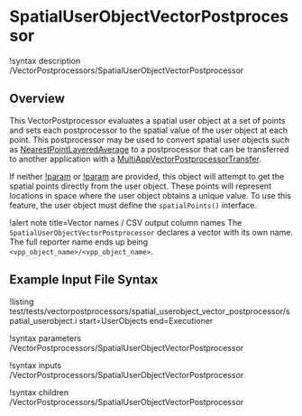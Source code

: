 # SpatialUserObjectVectorPostprocessor

!syntax description /VectorPostprocessors/SpatialUserObjectVectorPostprocessor

## Overview

This VectorPostprocessor evaluates a spatial user object at a set of points
and sets each postprocessor to the spatial value of the user object at each point.
This postprocessor may be used to convert spatial user objects such as
[NearestPointLayeredAverage](/userobject/NearestPointLayeredAverage.md) to a
postprocessor that can be transferred to another application with a
[MultiAppVectorPostprocessorTransfer](/transfers/MultiAppVectorPostprocessorTransfer.md).

If neither [!param](/VectorPostprocessors/SpatialUserObjectVectorPostprocessor/points)
or [!param](/VectorPostprocessors/SpatialUserObjectVectorPostprocessor/points_file) are
provided, this object will attempt to get the spatial points directly from the user object.
These points will represent locations in space where the user object obtains a unique value.
To use this feature, the user object must define the `spatialPoints()` interface.

!alert note title=Vector names / CSV output column names
The `SpatialUserObjectVectorPostprocessor` declares a vector with its own name. The full reporter name ends up being `<vpp_object_name>/<vpp_object_name>`.

## Example Input File Syntax

!listing test/tests/vectorpostprocessors/spatial_userobject_vector_postprocessor/spatial_userobject.i
  start=UserObjects
  end=Executioner

!syntax parameters /VectorPostprocessors/SpatialUserObjectVectorPostprocessor

!syntax inputs /VectorPostprocessors/SpatialUserObjectVectorPostprocessor

!syntax children /VectorPostprocessors/SpatialUserObjectVectorPostprocessor
